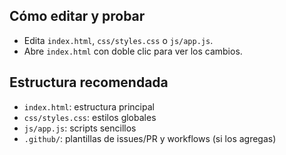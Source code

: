 ## Cómo editar y probar
- Edita `index.html`, `css/styles.css` o `js/app.js`.
- Abre `index.html` con doble clic para ver los cambios.

## Estructura recomendada
- `index.html`: estructura principal
- `css/styles.css`: estilos globales
- `js/app.js`: scripts sencillos
- `.github/`: plantillas de issues/PR y workflows (si los agregas)
